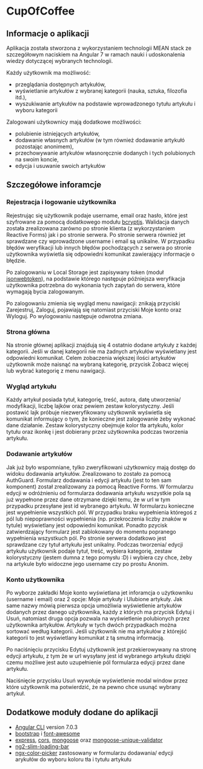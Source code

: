# CupOfCoffee


## Informacje o aplikacji

Aplikacja została stworzona z wykorzystaniem technologii MEAN stack ze szczegółowym naciskiem na Angular 7 w ramach nauki i udoskonalenia wiedzy dotyczącej wybranych technologii.

Każdy użytkownik ma możliwość:
* przeglądania dostępnych artykułów, 
* wyświetlanie artykułów z wybranej kategorii (nauka, sztuka, filozofia itd.),
* wyszukiwanie artykułów na podstawie wprowadzonego tytułu artykułu i wyboru kategorii

Zalogowani użytkownicy mają dodatkowe możliwości: 
* polubienie istniejących artykułów,
* dodawanie własnych artykułów (w tym również dodawanie artykułó pozostając anonimem),
* przechowywanie artykułów własnoręcznie dodanych i tych polubionych na swoim koncie,
* edycja i usuwanie swoich artykułów


## Szczegółowe inforamcje

### Rejestracja i logowanie użytkownika

Rejestrując się użytkownik podaje username, email oraz hasło, które jest szyfrowane za pomocą dodatkowego modułu [bcryptjs](https://www.npmjs.com/package/bcryptjs). Walidacja danych została zrealizowana zarówno po stronie klienta (z wykorzystaniem Reactive Forms) jak i po stronie serwera. Po stronie serwera również jet sprawdzane czy wprowadzone username i email są unikalne. W przypadku błędów weryfikacji lub innych błędów pochodzących z serwera po stronie użytkownika wyświetla się odpowiedni komunikat zawierający informacje o błędzie.

Po zalogowaniu w Local Storage jest zapisywany token (moduł [jsonwebtoken](https://www.npmjs.com/package/jsonwebtoken)), na podstawie którego następuje późniejsza weryfikacja użytkownika potrzebna do wykonania tych zapytań do serwera, które wymagają bycia zalogowanym.

Po zalogowaniu zmienia się wygląd menu nawigacji: znikają przyciski Zarejestruj, Zaloguj, pojawiają się natomiast przyciski Moje konto oraz Wyloguj. Po wylogowaniu następuje odwrotna zmiana.


### Strona główna

Na stronie głównej aplikacji znajdują się 4 ostatnio dodane artykuły z każdej kategorii. Jeśli w danej kategorii nie ma żadnych artykułów wyświetlany jest odpowiedni komunikat. Celem zobaczenia większej ilości artykułów użytkownik może naisnąć na wybraną kategorię, przycisk Zobacz więcej lub wybrać kategorię z menu nawigacji.

### Wygląd artykułu

Każdy artykuł posiada tytuł, kategorię, treść, autora, datę utworzenia/ modyfikacji, liczbę lajków oraz pewiem zestaw kolorystyczny.
Jeśli postawić lajk próbuje niezweryfikowany użytkownik wyświetla się komunikat informujący o tym, że konieczne jest zalogowanie żeby wykonać dane działanie.
Zestaw kolorystyczny obejmuje kolor tła artykułu, kolor tytułu oraz ikonkę i jest dobierany przez użytkownika podczas tworzenia artykułu.


### Dodawanie artykułów

Jak już było wspomniane, tylko zweryfikowani użytkownicy mają dostęp do widoku dodawania artykułów. Zrealizowano to zostało za pomocą AuthGuard.
Formularz dodawania i edycji artykułu (jest to ten sam komponent) został zrealizowany za pomocą Reactive Forms. W formularzu edycji w odróżnieniu od formularza dodawania artykułu wszystkie pola są już wypełnone przez dane otrzymane dzięki temu, że w url w tym przypadku przesyłane jest id wybranego artykułu. W formularzu konieczne jest wypełnienie wszystkich pól. W przypadku braku wypełnienia któregoś z pól lub niepoprawności wypełnienia (np. przekroczenia liczby znaków w tytule) wyświetlany jest odpowiedni komunikat. Ponadto pzycisk zatwierdzający formularz jest zablokowany do momentu popranego wypełnienia wszystkuch pól. Po stronie serwera dodatkowo jest sprawdzane czy tytuł artykułu jest unikalny.
Podczas tworzenia/ edycji artykułu użytkownik podaje tytuł, treść, wybiera kategorię, zestaw kolorystyczny (jestem dumna z tego pomysłu :D) i wybiera czy chce, żeby na artykule było widoczne jego username czy po prostu Anonim.


### Konto użytkownika

Po wyborze zakładki Moje konto wyświetlana jet inforamcja o użytkowniku (username i email) oraz 2 opcje: Moje artykuły i Ulubione artykuły. Jak same nazwy mówią pierwsza opcja umożliwia wyświetlenie artykułów dodanych przez danego użytkownika, każdy z których ma przycisk Edytuj i Usuń, natomiast druga opcja pozwala na wyświetlenie polubionych przez użytkownika artykułów. Artykuły w tych dwóch przypadkach można sortować według kategorii. Jeśli użytkownik nie ma artykułów z którejść kategorii to jest wyświetlany komunikat z tą smutną informacją.

Po naciśnięciu przycisku Edytuj użytkownik jest przekierowywany na stronę edycji artykułu, z tym że w url wysyłany jest id wybranego artykułu dzięki czemu możliwe jest auto uzupełnienie pól formularza edycji przez dane artykułu.

Naciśnięcie przycisku Usuń wywołuje wyświetlenie modal window przez które użytkownik ma potwierdzić, że na pewno chce usunąć wybrany artykuł.

## Dodatkowe moduły dodane do aplikacji
* [Angular CLI](https://github.com/angular/angular-cli) version 7.0.3
* [bootstrap](https://www.npmjs.com/package/bootstrap) i [font-awesome](https://www.npmjs.com/package/font-awesome)
* [express](https://www.npmjs.com/package/express), [cors](https://www.npmjs.com/package/cors), [mongoose](https://www.npmjs.com/package/mongoose) oraz [mongoose-unique-validator](https://www.npmjs.com/package/mongoose-unique-validator)
* [ng2-slim-loading-bar](https://www.npmjs.com/package/ng2-slim-loading-bar)
* [ngx-color-picker](https://www.npmjs.com/package/ngx-color-picker) zastosowany w formularzu dodawania/ edycji arykułów do wyboru koloru tła i tytułu artykułu
